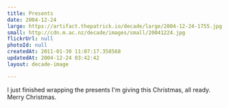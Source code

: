 ```yaml
---
title: Presents
date: 2004-12-24
large: https://artifact.thepatrick.io/decade/large/2004-12-24-1755.jpg
small: http://cdn.m.ac.nz/decade/images/small/20041224.jpg
flickrUrl: null
photoId: null
createdAt: 2011-01-30 11:07:17.358568
updatedAt: 2004-12-24 03:42:42
layout: decade-image

---
```

I just finished wrapping the presents I'm giving this Christmas, all ready. Merry Christmas.
